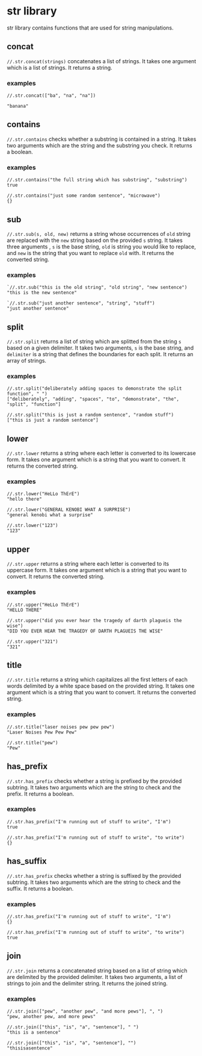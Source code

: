 # str library

str library contains functions that are used for string manipulations.

## concat

`//.str.concat(strings)` concatenates a list of strings. It takes one argument which is
a list of strings. It returns a string.


### examples

```text
//.str.concat(["ba", "na", "na"])

"banana"
```

## contains

`//.str.contains` checks whether a substring is contained in a string. It takes
two arguments which are the string and the substring you check. It returns a
boolean.

### examples

```text
//.str.contains("the full string which has substring", "substring")
true

//.str.contains("just some random sentence", "microwave")
{}

```

## sub

`//.str.sub(s, old, new)` returns a string whose occurrences of `old` string are replaced
with the `new` string based on the provided `s` string. It takes three arguments
, `s` is the base string, `old` is string you would like to replace, and `new`
is the string that you want to replace `old` with. It returns the converted
string.

### examples

```text
`//.str.sub("this is the old string", "old string", "new sentence")
"this is the new sentence"

`//.str.sub("just another sentence", "string", "stuff")
"just another sentence"
```

## split

`//.str.split` returns a list of string which are splitted from the string `s`
based on a given delimiter. It takes two arguments, `s` is the base string, and
`delimiter` is a string that defines the boundaries for each split. It returns
an array of strings.

### examples

```text
//.str.split("deliberately adding spaces to demonstrate the split function", " ")
["deliberately", "adding", "spaces", "to", "demonstrate", "the", "split", "function"]

//.str.split("this is just a random sentence", "random stuff")
["this is just a random sentence"]
```

## lower

`//.str.lower` returns a string where each letter is converted to its lowercase
form. It takes one argument which is a string that you want to convert. It
returns the converted string.

### examples

```text
//.str.lower("HeLLo ThErE")
"hello there"

//.str.lower("GENERAL KENOBI WHAT A SURPRISE")
"general kenobi what a surprise"

//.str.lower("123")
"123"
```

## upper

`//.str.upper` returns a string where each letter is converted to its uppercase
form. It takes one argument which is a string that you want to convert. It
returns the converted string.

### examples

```text
//.str.upper("HeLLo ThErE")
"HELLO THERE"

//.str.upper("did you ever hear the tragedy of darth plagueis the wise")
"DID YOU EVER HEAR THE TRAGEDY OF DARTH PLAGUEIS THE WISE"

//.str.upper("321")
"321"
```

## title

`//.str.title` returns a string which capitalizes all the first letters of each
words delimited by a white space based on the provided string. It takes one
argument which is a string that you want to convert. It returns the converted
string.

### examples

```text
//.str.title("laser noises pew pew pew")
"Laser Noises Pew Pew Pew"

//.str.title("pew")
"Pew"
```

## has_prefix

`//.str.has_prefix` checks whether a string is prefixed by the provided
subtring. It takes two arguments which are the string to check and the prefix.
It returns a boolean.

### examples

```text
//.str.has_prefix("I'm running out of stuff to write", "I'm")
true

//.str.has_prefix("I'm running out of stuff to write", "to write")
{}
```

## has_suffix

`//.str.has_prefix` checks whether a string is suffixed by the provided
subtring. It takes two arguments which are the string to check and the suffix.
It returns a boolean.

### examples

```text
//.str.has_prefix("I'm running out of stuff to write", "I'm")
{}

//.str.has_prefix("I'm running out of stuff to write", "to write")
true
```

## join

`//.str.join` returns a concatenated string based on a list of string which
are delimited by the provided delimiter. It takes two arguments, a list of
strings to join and the delimiter string. It returns the joined string.

### examples

```text
//.str.join(["pew", "another pew", "and more pews"], ", ")
"pew, another pew, and more pews"

//.str.join(["this", "is", "a", "sentence"], " ")
"this is a sentence"

//.str.join(["this", "is", "a", "sentence"], "")
"thisisasentence"
```
